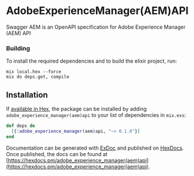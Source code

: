 # AdobeExperienceManager(AEM)API

Swagger AEM is an OpenAPI specification for Adobe Experience Manager (AEM) API

### Building

To install the required dependencies and to build the elixir project, run:
```
mix local.hex --force
mix do deps.get, compile
```

## Installation

If [available in Hex](https://hex.pm/docs/publish), the package can be installed
by adding `adobe_experience_manager(aem)api` to your list of dependencies in `mix.exs`:

```elixir
def deps do
  [{:adobe_experience_manager(aem)api, "~> 0.1.0"}]
end
```

Documentation can be generated with [ExDoc](https://github.com/elixir-lang/ex_doc)
and published on [HexDocs](https://hexdocs.pm). Once published, the docs can
be found at [https://hexdocs.pm/adobe_experience_manager(aem)api](https://hexdocs.pm/adobe_experience_manager(aem)api).
